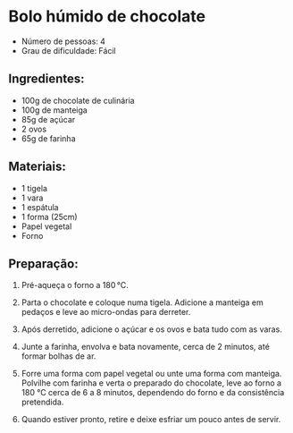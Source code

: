 # Bolo húmido de chocolate

* Número de pessoas: 4
* Grau de dificuldade: Fácil

## Ingredientes:

* 100g de chocolate de culinária
* 100g de manteiga
* 85g de açúcar
* 2 ovos
* 65g de farinha

## Materiais:

* 1 tigela
* 1 vara
* 1 espátula
* 1 forma (25cm)
* Papel vegetal
* Forno

## Preparação:

1. Pré-aqueça o forno a 180 °C.

2. Parta o chocolate e coloque numa tigela. Adicione a manteiga em pedaços e leve ao micro-ondas para derreter.

3. Após derretido, adicione o açúcar e os ovos e bata tudo com as varas.

4. Junte a farinha, envolva e bata novamente, cerca de 2 minutos, até formar bolhas de ar.

5. Forre uma forma com papel vegetal ou unte uma forma com manteiga. Polvilhe com farinha e verta o preparado do chocolate, leve ao forno a 180 °C cerca de 6 a 8 minutos, dependendo do forno e da consistência pretendida.

6. Quando estiver pronto, retire e deixe esfriar um pouco antes de servir.
